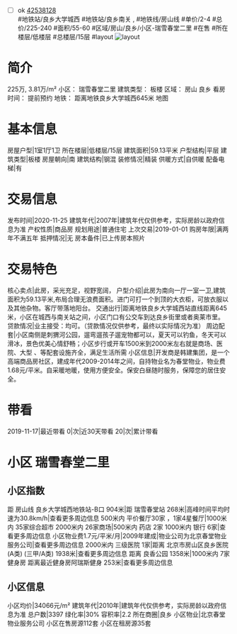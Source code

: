 - [ ] ok [42538128](https://bj.5i5j.com/ershoufang/42538128.html)  
 #地铁站/良乡大学城西 #地铁站/良乡南关 ,  #地铁线/房山线
#单价/2-4 #总价/225-240 #面积/55-60   #区域/房山/良乡/小区-瑞雪春堂二里 #在售 #所在楼层/低楼层 #总楼层/15层 #layout 
![layout](http://image2.5i5j.com//group2/M00/25/ED/CgqJNFy1hd-AU2RTAAFcbYH9rgY621.jpg_P5.jpg) 
# 简介 
 225万,  3.81万/m² 
小区： 瑞雪春堂二里
建筑类型： 板楼
区域： 房山 良乡
看房时间： 提前预约
地铁： 距离地铁良乡大学城西645米 地图
# 基本信息 
 房屋户型|1室1厅1卫
所在楼层|低楼层/15层
建筑面积|59.13平米
户型结构|平层
建筑类型|板楼
房屋朝向|南
建筑结构|钢混
装修情况|精装
供暖方式|自供暖
配备电梯|有
# 交易信息 
 发布时间|2020-11-25
建筑年代|2007年|建筑年代仅供参考，实际房龄以政府信息为准
产权性质|商品房
规划用途|普通住宅
上次交易|2019-01-01
购房年限|满两年不满五年
抵押情况|无
房本备件|已上传房本照片
# 交易特色 
 核心卖点|此房，采光充足，视野宽阔，
户型介绍|此房为南向一厅一室一卫,建筑面积为59.13平米,布局合理无浪费面积。进门可打一个到顶的大衣柜，可放衣服以及其他杂物。客厅带落地阳台。
交通出行|距离地铁良乡大学城西站直线距离645米，小区在城西与南关站之间，小区门口有公交车到达良乡街里或者奥莱市里。
贷款情况|业主接受：均可。（贷款情况仅供参考，最终以实际情况为准）
周边配套|小区南侧是刺猬河公园，遛弯遛孩子遛宠物都可以，夏天可以钓鱼，冬天可以滑冰，景色优美心情舒畅；小区步行或开车1500米到2000米左右就是商场、医院、大型 、等配套设施齐全，满足生活所需
小区信息|开发商是韩建集团，是一个高端商品房社区，建成年代2009-2014年之间，自持物业名为春堂物业，物业费1.68元/平米。自采暖地暖，使用方便安全。保安白昼随时服务，保障您的居住安全。
# 带看 
 2019-11-17|最近带看	 0|次|近30天带看	 20|次|累计带看
# 小区 瑞雪春堂二里
## 小区指数 
 距 房山线 良乡大学城西地铁站-B口 904米|距 瑞雪春堂站 268米|高峰时间平均时速为30.8km/h|查看更多周边信息
500米内 平价餐厅30家 ，1家4星餐厅|1000米内 35家综合超市
2000米内 26家商场|500米内 药店 2家
1000米内 银行 6家|查看更多周边信息
小区物业费1.7元/平米/月|2009年建成|物业公司为北京春堂物业服务公司|查看更多周边信息
2000米内 三级医院 1家|距离 北京市房山区良乡医院(A类) (三甲/A类) 1938米|查看更多周边信息
距离 良香公园 1358米|1000米内 7家 健身房
距离最近健身房阿瑞斯健身 253米|查看更多周边信息
## 小区信息 
 小区均价|34066元/m²
建筑年代|2010年|建筑年代仅供参考，实际房龄以政府信息为准
总户数|3397
绿化率|30%
容积率|2.2
所在商圈|良乡
小区物业|北京春堂物业服务公司
小区在售房源112套
小区在租房源35套
